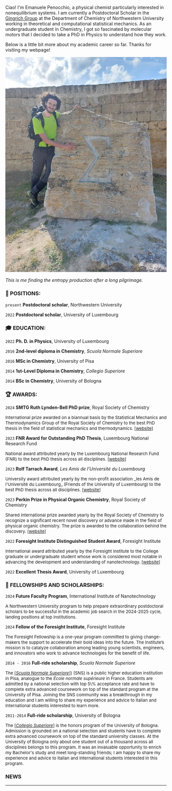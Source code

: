 Ciao!
I'm Emanuele Penocchio, a physical chemist particularly interested in nonequilibrium systems.
I am currently a Postdoctoral Scholar in the [Gingrich Group](https://gingrich.chem.northwestern.edu/) at the Department of Chemistry of Northwestern University working in theoretical and computational statistical mechanics.
As an undergraduate student in Chemistry, I got so fascinated by molecular motors that I decided to take a PhD in Physics to understand how they work.

Below is a little bit more about my academic career so far. Thanks for visiting my webpage!

<div class="center">
    <img src="/profile2.jpg" alt="My Photo" class="center">
    <p><em> This is me finding the entropy production after a long pilgrimage. </em></p>
</div>


### :briefcase: POSITIONS:

`present`
__Postdoctoral scholar__, Northwestern University

`2022` 
__Postdoctoral scholar__, University of Luxembourg


### :mortar_board: EDUCATION:

`2022`
__Ph. D. in Physics__, University of Luxembourg

`2016`
__2nd-level diploma in Chemistry__, _Scuola Normale Superiore_

`2016`
__MSc in Chemistry__, University of Pisa

`2014`
__1st-Level Diploma in Chemistry__, _Collegio Superiore_

`2014`
__BSc in Chemistry__, University of Bologna


### :trophy: AWARDS:


`2024`
__SMTG Ruth Lynden-Bell PhD prize__, Royal Society of Chemistry

<span style="font-size:10pt;">
International prize awarded on a biannual basis by the Statistical Mechanics and Thermodynamics Group of the Royal Society of Chemistry to the best PhD thesis in the field of statistical mechanics and thermodynamics.
[<a href="https://www.rsc.org/membership-and-community/connect-with-others/through-interests/interest-groups/statistical-mechanics/awards/">website</a>]
</span>

`2023`
__FNR Award for Outstanding PhD Thesis__,  Luxembourg National Research Fund

<span style="font-size:10pt;">
National award attributed yearly by the Luxembourg National Research Fund (FNR) to the best PhD thesis across all disciplines.
[<a href="https://www.fnr.lu/fnr-awards-2023-discover-the-winners/">website</a>]
</span>

`2023`
__Rolf Tarrach Award__, _Les Amis de l’Université du Luxembourg_

<span style="font-size:10pt;">
University award attributed yearly by the non-profit association _les Amis de l'Université du Luxembourg_ (Friends of the University of Luxembourg) to the best PhD thesis across all disciplines.
[<a href="https://www.uni.lu/en/news/rolf-tarrach-prize-2023-for-physicist-dr-emanuele-penocchio/">website</a>]
</span>

`2023`
__Perkin Prize in Physical Organic Chemistry__, Royal Society of Chemistry

<span style="font-size:10pt;">
Shared international prize awarded yearly by the Royal Society of Chemistry to recognize a significant recent novel discovery or advance made in the field of physical organic chemistry.
The prize is awarded to the collaboration behind the discovery.
[<a href="https://www.rsc.org/prizes-funding/prizes/2023-winners/the-molecular-ratcheteers/">website</a>]
</span>

`2022`
__Foresight Institute Distinguished Student Award__, Foresight Institute

<span style="font-size:10pt;">
International award attributed yearly by the Foresight institute to the College graduate or undergraduate student whose work is considered most notable in advancing the development and understanding of nanotechnology.
[<a href="https://foresight.org/foresight-feynman-prizes/">website</a>]
</span>

`2022`
__Excellent Thesis Award__, University of Luxembourg

### :scroll: FELLOWSHIPS AND SCHOLARSHIPS:

`2024`
__Future Faculty Program__, International Institute of Nanotechnology

<span style="font-size:10pt;">
A Northwestern University program to help prepare extraordinary postdoctoral scholars to be successful in the academic job search in the 2024-2025 cycle, landing positions at top institutions.
</span>

`2024`
__Fellow of the Foresight Institute__, Foresight Institute

<span style="font-size:10pt;">
The Foresight Fellowship is a one-year program committed to giving change-makers the support to accelerate their bold ideas into the future.
The Institute’s mission is to catalyze collaboration among leading young scientists, engineers, and innovators who work to advance technologies for the benefit of life.
</span>

`2014 - 2016`
__Full-ride scholarship__, _Scuola Normale Superiore_

<span style="font-size:10pt;">
The [<a href="https://www.sns.it/en/la-normale-si-presenta"><em>Scuola Normale Superiore</em></a>]) (SNS) is a public higher education institution in Pisa, analogue to the <em>École normale supérieure</em> in France.
Students are admitted by a national selection with top 5\% acceptance rate and have to complete extra advanced coursework on top of the standard program at the University of Pisa.
Joining the SNS community was a breakthrough in my education and I am willing to share my experience and advice to Italian and International students interested to learn more.
</span>

`2011-2014`
__Full-ride scholarship__, University of Bologna

<span style="font-size:10pt;">
The [<a href="https://site.unibo.it/collegio-superiore/en"><em>Collegio Superiore</em></a>] is the honors program of the University of Bologna.
Admission is grounded on a national selection and students have to complete extra advanced coursework on top of the standard university classes.
At the University of Bologna only about one student out of a thousand across all disciplines belongs to this program.
It was an invaluable opportunity to enrich my Bachelor's study and meet long-standing friends; I am happy to share my experience and advice to Italian and International students interested in this program.
</span>

### NEWS

-----
